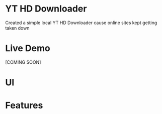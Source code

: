 # YT HD Downloader
 Created a simple local YT HD Downloader cause online sites kept getting taken down
# Live Demo
[COMING SOON]
# UI

# Features
